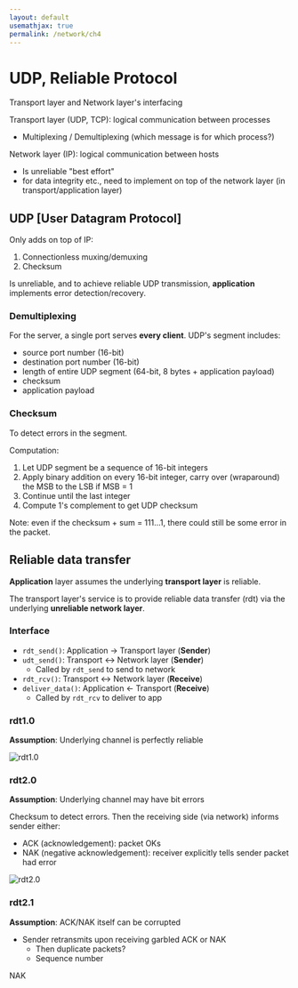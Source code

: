 ```yaml
---
layout: default
usemathjax: true
permalink: /network/ch4
---
```


# UDP, Reliable Protocol

Transport layer and Network layer's interfacing

Transport layer (UDP, TCP): logical communication between processes

- Multiplexing / Demultiplexing (which message is for which process?)

Network layer (IP): logical communication between hosts

- Is unreliable "best effort"
- for data integrity etc., need to implement on top of the network layer (in transport/application layer)

## UDP [User Datagram Protocol]

Only adds on top of IP:

1. Connectionless muxing/demuxing
2. Checksum

Is unreliable, and to achieve reliable UDP transmission, **application** implements error detection/recovery.

### Demultiplexing

For the server, a single port serves **every client**. UDP's segment includes:

- source port number (16-bit)
- destination port number (16-bit)
- length of entire UDP segment (64-bit, 8 bytes + application payload)
- checksum
- application payload

### Checksum

To detect errors in the segment.

Computation:

1. Let UDP segment be a sequence of 16-bit integers
2. Apply binary addition on every 16-bit integer, carry over (wraparound) the MSB to the LSB if MSB = 1
3. Continue until the last integer
4. Compute 1's complement to get UDP checksum

Note: even if the checksum + sum = 111...1, there could still be some error in the packet.

## Reliable data transfer

**Application** layer assumes the underlying **transport layer** is reliable.

The transport layer's service is to provide reliable data transfer (rdt) via the underlying **unreliable network layer**.

### Interface

- `rdt_send()`: Application $\rightarrow$ Transport layer (**Sender**)
- `udt_send()`: Transport $\leftrightarrow$​​ Network layer (**Sender**)
  - Called by `rdt_send` to send to network
- `rdt_rcv()`: Transport $\leftrightarrow$ Network layer (**Receive**)
- `deliver_data()`: Application $\leftarrow$​​ Transport (**Receive**)
  - Called by `rdt_rcv` to deliver to app

### rdt1.0

**Assumption**: Underlying channel is perfectly reliable

![rdt1.0](/notes-blog/assets/img/network/rdt1-0.png)

### rdt2.0

**Assumption**: Underlying channel may have bit errors

Checksum to detect errors. Then the receiving side (via network) informs sender either:

- ACK (acknowledgement): packet OKs
- NAK (negative acknowledgement): receiver explicitly tells sender packet had error

![rdt2.0](/notes-blog/assets/img/network/rdt2-0_time.png)

### rdt2.1

**Assumption**: ACK/NAK itself can be corrupted

- Sender retransmits upon receiving garbled ACK or NAK
  - Then duplicate packets?
  - Sequence number

NAK

